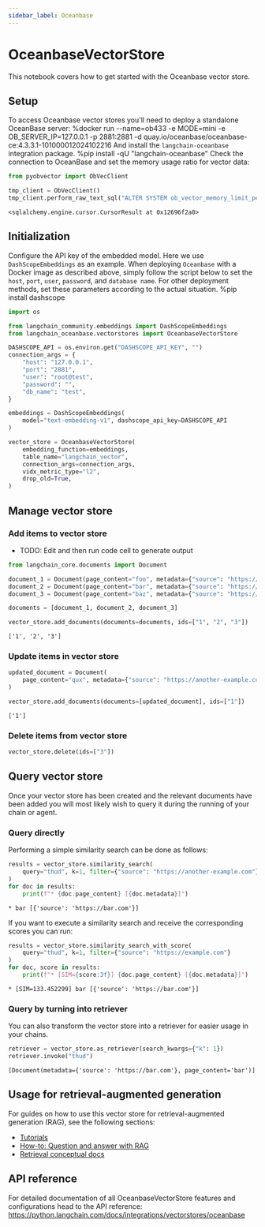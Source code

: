```yaml
---
sidebar_label: Oceanbase
---
```


# OceanbaseVectorStore

This notebook covers how to get started with the Oceanbase vector store.

## Setup

To access Oceanbase vector stores you'll need to deploy a standalone OceanBase server:
%docker run --name=ob433 -e MODE=mini -e OB_SERVER_IP=127.0.0.1 -p 2881:2881 -d quay.io/oceanbase/oceanbase-ce:4.3.3.1-101000012024102216
And install the `langchain-oceanbase` integration package.
%pip install -qU "langchain-oceanbase"
Check the connection to OceanBase and set the memory usage ratio for vector data:


```python
from pyobvector import ObVecClient

tmp_client = ObVecClient()
tmp_client.perform_raw_text_sql("ALTER SYSTEM ob_vector_memory_limit_percentage = 30")
```



```output
<sqlalchemy.engine.cursor.CursorResult at 0x12696f2a0>
```


## Initialization

Configure the API key of the embedded model. Here we use `DashScopeEmbeddings` as an example. When deploying `Oceanbase` with a Docker image as described above, simply follow the script below to set the `host`, `port`, `user`, `password`, and `database name`. For other deployment methods, set these parameters according to the actual situation.
%pip install dashscope

```python
import os

from langchain_community.embeddings import DashScopeEmbeddings
from langchain_oceanbase.vectorstores import OceanbaseVectorStore

DASHSCOPE_API = os.environ.get("DASHSCOPE_API_KEY", "")
connection_args = {
    "host": "127.0.0.1",
    "port": "2881",
    "user": "root@test",
    "password": "",
    "db_name": "test",
}

embeddings = DashScopeEmbeddings(
    model="text-embedding-v1", dashscope_api_key=DASHSCOPE_API
)

vector_store = OceanbaseVectorStore(
    embedding_function=embeddings,
    table_name="langchain_vector",
    connection_args=connection_args,
    vidx_metric_type="l2",
    drop_old=True,
)
```

## Manage vector store

### Add items to vector store

- TODO: Edit and then run code cell to generate output


```python
from langchain_core.documents import Document

document_1 = Document(page_content="foo", metadata={"source": "https://foo.com"})
document_2 = Document(page_content="bar", metadata={"source": "https://bar.com"})
document_3 = Document(page_content="baz", metadata={"source": "https://baz.com"})

documents = [document_1, document_2, document_3]

vector_store.add_documents(documents=documents, ids=["1", "2", "3"])
```



```output
['1', '2', '3']
```


### Update items in vector store


```python
updated_document = Document(
    page_content="qux", metadata={"source": "https://another-example.com"}
)

vector_store.add_documents(documents=[updated_document], ids=["1"])
```



```output
['1']
```


### Delete items from vector store


```python
vector_store.delete(ids=["3"])
```

## Query vector store

Once your vector store has been created and the relevant documents have been added you will most likely wish to query it during the running of your chain or agent. 

### Query directly

Performing a simple similarity search can be done as follows:


```python
results = vector_store.similarity_search(
    query="thud", k=1, filter={"source": "https://another-example.com"}
)
for doc in results:
    print(f"* {doc.page_content} [{doc.metadata}]")
```
```output
* bar [{'source': 'https://bar.com'}]
```
If you want to execute a similarity search and receive the corresponding scores you can run:


```python
results = vector_store.similarity_search_with_score(
    query="thud", k=1, filter={"source": "https://example.com"}
)
for doc, score in results:
    print(f"* [SIM={score:3f}] {doc.page_content} [{doc.metadata}]")
```
```output
* [SIM=133.452299] bar [{'source': 'https://bar.com'}]
```
### Query by turning into retriever

You can also transform the vector store into a retriever for easier usage in your chains. 


```python
retriever = vector_store.as_retriever(search_kwargs={"k": 1})
retriever.invoke("thud")
```



```output
[Document(metadata={'source': 'https://bar.com'}, page_content='bar')]
```


## Usage for retrieval-augmented generation

For guides on how to use this vector store for retrieval-augmented generation (RAG), see the following sections:

- [Tutorials](/oss/tutorials/)
- [How-to: Question and answer with RAG](https://python.langchain.com/docs/how_to/#qa-with-rag)
- [Retrieval conceptual docs](https://python.langchain.com/docs/concepts/#retrieval)

## API reference

For detailed documentation of all OceanbaseVectorStore features and configurations head to the API reference: https://python.langchain.com/docs/integrations/vectorstores/oceanbase
